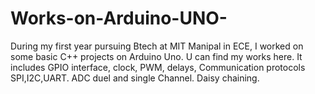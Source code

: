 # Works-on-Arduino-UNO-
During my first year pursuing Btech at MIT Manipal in ECE, I worked on some basic C++ projects on Arduino Uno. U can find my works here.
It includes GPIO interface, clock, PWM, delays, Communication protocols SPI,I2C,UART. ADC duel and single Channel. Daisy chaining. 

